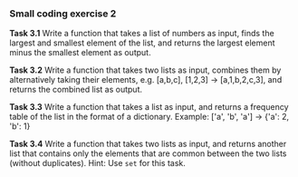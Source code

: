 ### Small coding exercise 2

**Task 3.1** Write a function that takes a list of numbers as input, finds the largest and smallest element of the list, 
and returns the largest element minus the smallest element as output.

**Task 3.2** Write a function that takes two lists as input, combines them by alternatively taking their elements, 
e.g. [a,b,c], [1,2,3] → [a,1,b,2,c,3], and returns the combined list as output.

**Task 3.3** Write a function that takes a list as input, and returns a frequency table of the list in the format of a dictionary. 
Example: ['a', 'b', 'a'] -> {'a': 2, 'b': 1}

**Task 3.4** Write a function that takes two lists as input, and returns another list that contains only the elements that are common between the two lists (without duplicates). 
Hint: Use `set` for this task. 